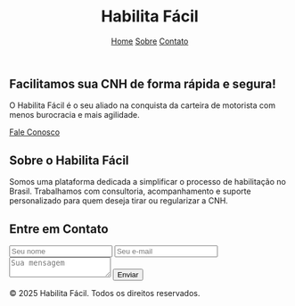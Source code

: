 <!DOCTYPE html>
<html lang="pt-br">
<head>
  <meta charset="UTF-8" />
  <meta name="viewport" content="width=device-width, initial-scale=1.0" />
  <title>Habilita Fácil</title>
  <script src="https://cdn.tailwindcss.com"></script>
</head>
<body class="bg-white text-gray-800">
  <!-- Navbar -->
  <header class="bg-blue-600 text-white p-4 shadow-md sticky top-0 z-50">
    <div class="container mx-auto flex justify-between items-center">
      <h1 class="text-2xl font-bold">Habilita Fácil</h1>
      <nav class="space-x-4">
        <a href="#home" class="hover:underline">Home</a>
        <a href="#sobre" class="hover:underline">Sobre</a>
        <a href="#contato" class="hover:underline">Contato</a>
      </nav>
    </div>
  </header>

  <!-- Home -->
  <section id="home" class="min-h-screen flex items-center justify-center bg-blue-100 p-8">
    <div class="text-center max-w-xl">
      <h2 class="text-4xl font-bold mb-4">Facilitamos sua CNH de forma rápida e segura!</h2>
      <p class="text-lg mb-6">O Habilita Fácil é o seu aliado na conquista da carteira de motorista com menos burocracia e mais agilidade.</p>
      <a href="#contato" class="bg-blue-600 text-white px-6 py-3 rounded-xl shadow hover:bg-blue-700 transition">Fale Conosco</a>
    </div>
  </section>

  <!-- Sobre -->
  <section id="sobre" class="py-20 px-6 bg-white">
    <div class="max-w-3xl mx-auto text-center">
      <h2 class="text-3xl font-bold mb-6">Sobre o Habilita Fácil</h2>
      <p class="text-lg text-gray-700">Somos uma plataforma dedicada a simplificar o processo de habilitação no Brasil. Trabalhamos com consultoria, acompanhamento e suporte personalizado para quem deseja tirar ou regularizar a CNH.</p>
    </div>
  </section>

  <!-- Contato -->
  <section id="contato" class="py-20 px-6 bg-gray-100">
    <div class="max-w-xl mx-auto">
      <h2 class="text-3xl font-bold mb-6 text-center">Entre em Contato</h2>
      <form class="space-y-4">
        <input type="text" placeholder="Seu nome" class="w-full p-3 rounded border border-gray-300" required />
        <input type="email" placeholder="Seu e-mail" class="w-full p-3 rounded border border-gray-300" required />
        <textarea placeholder="Sua mensagem" class="w-full p-3 rounded border border-gray-300 h-32" required></textarea>
        <button type="submit" class="bg-blue-600 text-white px-6 py-3 rounded-xl hover:bg-blue-700 transition w-full">Enviar</button>
      </form>
    </div>
  </section>

  <!-- Rodapé -->
  <footer class="bg-blue-600 text-white text-center p-4">
    <p>&copy; 2025 Habilita Fácil. Todos os direitos reservados.</p>
  </footer>
</body>
</html>
